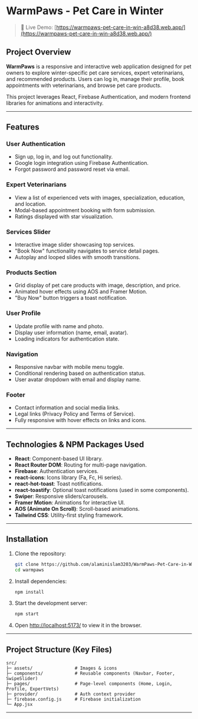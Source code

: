# WarmPaws - Pet Care in Winter

> 🔗 Live Demo:
> [https://warmpaws-pet-care-in-win-a8d38.web.app/](https://warmpaws-pet-care-in-win-a8d38.web.app/)

## Project Overview

**WarmPaws** is a responsive and interactive web application designed for pet
owners to explore winter-specific pet care services, expert veterinarians, and
recommended products. Users can log in, manage their profile, book appointments
with veterinarians, and browse pet care products.

This project leverages React, Firebase Authentication, and modern frontend
libraries for animations and interactivity.

---

## Features

### User Authentication

- Sign up, log in, and log out functionality.
- Google login integration using Firebase Authentication.
- Forgot password and password reset via email.

### Expert Veterinarians

- View a list of experienced vets with images, specialization, education, and
  location.
- Modal-based appointment booking with form submission.
- Ratings displayed with star visualization.

### Services Slider

- Interactive image slider showcasing top services.
- "Book Now" functionality navigates to service detail pages.
- Autoplay and looped slides with smooth transitions.

### Products Section

- Grid display of pet care products with image, description, and price.
- Animated hover effects using AOS and Framer Motion.
- "Buy Now" button triggers a toast notification.

### User Profile

- Update profile with name and photo.
- Display user information (name, email, avatar).
- Loading indicators for authentication state.

### Navigation

- Responsive navbar with mobile menu toggle.
- Conditional rendering based on authentication status.
- User avatar dropdown with email and display name.

### Footer

- Contact information and social media links.
- Legal links (Privacy Policy and Terms of Service).
- Fully responsive with hover effects on links and icons.

---

## Technologies & NPM Packages Used

- **React**: Component-based UI library.
- **React Router DOM**: Routing for multi-page navigation.
- **Firebase**: Authentication services.
- **react-icons**: Icons library (Fa, Fc, Hi series).
- **react-hot-toast**: Toast notifications.
- **react-toastify**: Optional toast notifications (used in some components).
- **Swiper**: Responsive sliders/carousels.
- **Framer Motion**: Animations for interactive UI.
- **AOS (Animate On Scroll)**: Scroll-based animations.
- **Tailwind CSS**: Utility-first styling framework.

---

## Installation

1. Clone the repository:

   ```bash
   git clone https://github.com/alaminislam3203/WarmPaws-Pet-Care-in-Winter.git
   cd warmpaws
   ```

2. Install dependencies:

   ```bash
   npm install
   ```

3. Start the development server:

   ```bash
   npm start
   ```

4. Open [http://localhost:5173/](http://localhost:5173/) to view it in the
   browser.

---

## Project Structure (Key Files)

```
src/
├─ assets/                # Images & icons
├─ components/            # Reusable components (Navbar, Footer, SwipeSlider)
├─ pages/                 # Page-level components (Home, Login, Profile, ExpertVets)
├─ provider/              # Auth context provider
├─ firebase.config.js     # Firebase initialization
└─ App.jsx
```

---
